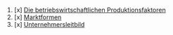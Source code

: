 
1. [x]  [Die betriebswirtschaftlichen Produktionsfaktoren](DiebetriebswirtschaftlichenProduktionsfaktoren.md)
2. [x]  [Marktformen](Marktformen.md)
3. [x] [Unternehmersleitbild](Leitbild.md)